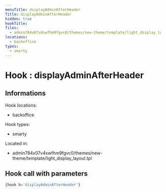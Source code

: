 ```yaml
---
menuTitle: displayAdminAfterHeader
Title: displayAdminAfterHeader
hidden: true
hookTitle: 
files:
  - admin784x07v4swfhm9fgvc0/themes/new-theme/template/light_display_layout.tpl
locations:
  - backoffice
types:
  - smarty
---
```


# Hook : displayAdminAfterHeader

## Informations

Hook locations: 
  - backoffice

Hook types: 
  - smarty

Located in: 
  - admin784x07v4swfhm9fgvc0/themes/new-theme/template/light_display_layout.tpl

## Hook call with parameters

```php
{hook h='displayAdminAfterHeader'}
```